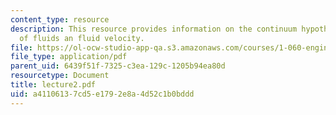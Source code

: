 ```yaml
---
content_type: resource
description: This resource provides information on the continuum hypothesis, compressibility
  of fluids an fluid velocity.
file: https://ol-ocw-studio-app-qa.s3.amazonaws.com/courses/1-060-engineering-mechanics-ii-spring-2006/a41106137cd5e1792e8a4d52c1b0bddd_lecture2.pdf
file_type: application/pdf
parent_uid: 6439f51f-7325-c3ea-129c-1205b94ea80d
resourcetype: Document
title: lecture2.pdf
uid: a4110613-7cd5-e179-2e8a-4d52c1b0bddd
---
```

